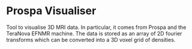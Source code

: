# Prospa Visualiser
Tool to visualise 3D MRI data. 
In particular, it comes from Prospa and the TeraNova EFNMR machine.
The data is stored as an array of 2D fourier transforms which can be
converted into a 3D voxel grid of densities.